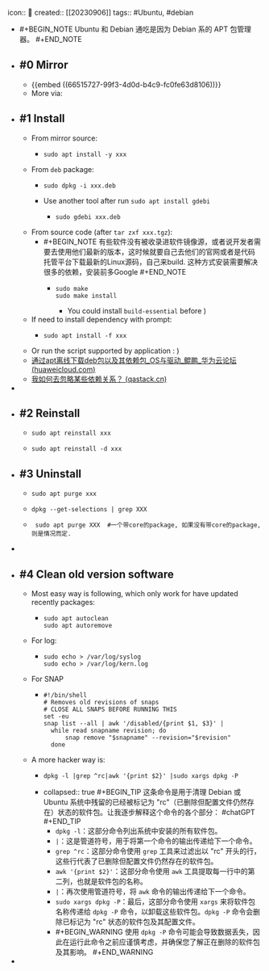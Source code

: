 icon:: 🐧
created:: [[20230906]]
tags:: #Ubuntu, #debian

- #+BEGIN_NOTE
  Ubuntu 和 Debian 通吃是因为 Debian 系的 APT 包管理器。
  #+END_NOTE
- ## \#0 Mirror
  - {{embed ((66515727-99f3-4d0d-b4c9-fc0fe63d8106))}}
  - More via:
- ## \#1 Install
  - From mirror source:
    - ```shell
      sudo apt install -y xxx
      ```
  - From `deb` package:
    - ```
      sudo dpkg -i xxx.deb
      ```
    - Use another tool after run `sudo apt install gdebi`
      - ```
        sudo gdebi xxx.deb
        ```
  - From source code (after `tar zxf xxx.tgz`):
    - #+BEGIN_NOTE
      有些软件没有被收录进软件镜像源，或者说开发者需要去使用他们最新的版本，这时候就要自己去他们的官网或者是代码托管平台下载最新的Linux源码，自己来build. 这种方式安装需要解决很多的依赖，安装前多Google
      #+END_NOTE
      - ```shell
        sudo make
        sudo make install
        ```
        - You could install `build-essential` before )
  - If need to install dependency with prompt:
    - ```shell
      sudo apt install -f xxx
      ```
  - Or run the script supported by application : )
  - [通过apt离线下载deb包以及其依赖包_OS与驱动_鲲鹏_华为云论坛 (huaweicloud.com)](https://bbs.huaweicloud.com/forum/thread-62703-1-1.html)
  - [我如何去忽略某些依赖关系？ (qastack.cn)](https://qastack.cn/server/250224/how-do-i-get-apt-get-to-ignore-some-dependencies)
-
- ## \#2 Reinstall
  - ```shell
    sudo apt reinstall xxx
    ```
  - ```shell
    sudo apt reinstall -d xxx
    ```
- ## \#3 Uninstall
  - ```shell
    sudo apt purge xxx
    ```
  - ```shell
    dpkg --get-selections | grep XXX
    ```
  - ```shell
     sudo apt purge XXX  #一个带core的package, 如果没有带core的package, 则是情况而定.
    ```
-
- ## \#4 Clean old version software
  - Most easy way is following, which only work for have updated recently packages:
    - ```shell
      sudo apt autoclean
      sudo apt autoremove
      ```
  - For log:
    - ```shell
      sudo echo > /var/log/syslog
      sudo echo > /var/log/kern.log
      ```
  - For SNAP
    - ```shell
      #!/bin/shell
      # Removes old revisions of snaps
      # CLOSE ALL SNAPS BEFORE RUNNING THIS
      set -eu
      snap list --all | awk '/disabled/{print $1, $3}' |
        while read snapname revision; do
            snap remove "$snapname" --revision="$revision"
        done
      ```
  - A more hacker way is:
    - ```shell
      dpkg -l |grep ^rc|awk '{print $2}' |sudo xargs dpkg -P
      ```
    - collapsed:: true
      #+BEGIN_TIP
      这条命令是用于清理 Debian 或 Ubuntu 系统中残留的已经被标记为 "rc"（已删除但配置文件仍然存在）状态的软件包。让我逐步解释这个命令的各个部分：
      #chatGPT
      #+END_TIP
      - `dpkg -l`：这部分命令列出系统中安装的所有软件包。
      - `|`：这是管道符号，用于将第一个命令的输出传递给下一个命令。
      - `grep ^rc`：这部分命令使用 `grep` 工具来过滤出以 "rc" 开头的行，这些行代表了已删除但配置文件仍然存在的软件包。
      - `awk '{print $2}'`：这部分命令使用 `awk` 工具提取每一行中的第二列，也就是软件包的名称。
      - `|`：再次使用管道符号，将 `awk` 命令的输出传递给下一个命令。
      - `sudo xargs dpkg -P`：最后，这部分命令使用 `xargs` 来将软件包名称传递给 `dpkg -P` 命令，以卸载这些软件包。`dpkg -P` 命令会删除已标记为 "rc" 状态的软件包及其配置文件。
      - #+BEGIN_WARNING
        使用 `dpkg -P` 命令可能会导致数据丢失，因此在运行此命令之前应谨慎考虑，并确保您了解正在删除的软件包及其影响。
        #+END_WARNING
-